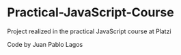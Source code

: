 # Practical-JavaScript-Course
Project realized in the practical JavaScript course at Platzi

Code by Juan Pablo Lagos
